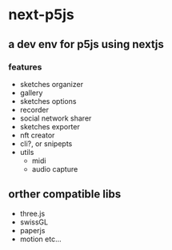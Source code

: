 # next-p5js
## a dev env for p5js using nextjs

### features
  - sketches organizer
  - gallery
  - sketches options
  - recorder
  - social network sharer
  - sketches exporter
  - nft creator
  - cli?, or snipepts
  - utils
    - midi
    - audio capture
  
## orther compatible libs
  - three.js
  - swissGL
  - paperjs
  - motion etc...
  
